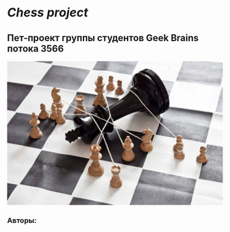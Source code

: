 # *Chess project*
## Пет-проект группы студентов Geek Brains потока 3566
![Chess](reiting.jpg)

### Авторы: 
